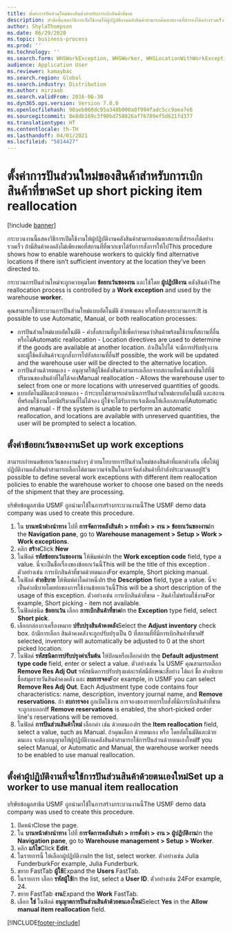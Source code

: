 ```yaml
---
title: ตั้งค่าการปันส่วนใหม่ของสินค้าสำหรับการเบิกสินค้าที่ขาด
description: หัวข้อนี้แสดงวิธีการเปิดใช้งานให้ผู้ปฏิบัติงานคลังสินค้าสามารถค้นหาสถานที่สำรองได้อย่างรวดเร็ว ถ้ามีสินค้าคงคลังไม่เพียงพอที่สถานที่ที่พวกเขาได้รับการสั่งการให้ไป
author: ShylaThompson
ms.date: 06/29/2020
ms.topic: business-process
ms.prod: ''
ms.technology: ''
ms.search.form: WHSWorkException, WHSWorker, WHSLocationWithWorkException
audience: Application User
ms.reviewer: kamaybac
ms.search.region: Global
ms.search.industry: Distribution
ms.author: mirzaab
ms.search.validFrom: 2016-06-30
ms.dyn365.ops.version: Version 7.0.0
ms.openlocfilehash: 90aeb860dc95a348b000a0f994fadc5cc9aea7e6
ms.sourcegitcommit: 0e8db169c3f90bd750826af76709ef5d621fd377
ms.translationtype: HT
ms.contentlocale: th-TH
ms.lasthandoff: 04/01/2021
ms.locfileid: "5814427"
---
```

# <a name="set-up-short-picking-item-reallocation"></a><span data-ttu-id="4b2e4-103">ตั้งค่าการปันส่วนใหม่ของสินค้าสำหรับการเบิกสินค้าที่ขาด</span><span class="sxs-lookup"><span data-stu-id="4b2e4-103">Set up short picking item reallocation</span></span>

[!include [banner](../../includes/banner.md)]

<span data-ttu-id="4b2e4-104">กระบวนงานนี้แสดงวิธีการเปิดใช้งานให้ผู้ปฏิบัติงานคลังสินค้าสามารถค้นหาสถานที่สำรองได้อย่างรวดเร็ว ถ้ามีสินค้าคงคลังไม่เพียงพอที่สถานที่ที่พวกเขาได้รับการสั่งการให้ไป</span><span class="sxs-lookup"><span data-stu-id="4b2e4-104">This procedure shows how to enable warehouse workers to quickly find alternative locations if there isn’t sufficient inventory at the location they’ve been directed to.</span></span> 

<span data-ttu-id="4b2e4-105">กระบวนการปันส่วนใหม่จะถูกควบคุมโดย **ข้อยกเว้นของงาน** และใช้โดย **ผู้ปฏิบัติงาน** คลังสินค้า</span><span class="sxs-lookup"><span data-stu-id="4b2e4-105">The reallocation process is controlled by a **Work exception** and used by the warehouse **worker.**</span></span>

<span data-ttu-id="4b2e4-106">คุณสามารถใช้กระบวนการปันส่วนใหม่แบบอัตโนมัติ ด้วยตนเอง หรือทั้งสองกระบวนการ:</span><span class="sxs-lookup"><span data-stu-id="4b2e4-106">It is possible to use Automatic, Manual, or both reallocation processes:</span></span>

- <span data-ttu-id="4b2e4-107">การปันส่วนใหม่แบบอัตโนมัติ - คำสั่งสถานที่ถูกใช้เพื่อกำหนดว่าสินค้าพร้อมใช้งานที่สถานที่อื่นหรือไม่</span><span class="sxs-lookup"><span data-stu-id="4b2e4-107">Automatic reallocation - Location directives are used to determine if the goods are available at another location.</span></span> <span data-ttu-id="4b2e4-108">ถ้าเป็นไปได้ จะมีการปรับปรุงงานและผู้ใช้คลังสินค้าจะถูกสั่งการไปยังสถานที่อื่น</span><span class="sxs-lookup"><span data-stu-id="4b2e4-108">If possible, the work will be updated and the warehouse user will be directed to the alternative location.</span></span>
- <span data-ttu-id="4b2e4-109">การปันส่วนด้วยตนเอง - อนุญาตให้ผู้ใช้คลังสินค้าสามารถเลือกจากสถานที่หนึ่งแห่งขึ้นไปที่มีปริมาณของสินค้าที่ไม่ได้จอง</span><span class="sxs-lookup"><span data-stu-id="4b2e4-109">Manual reallocation - Allows the warehouse user to select from one or more locations with unreserved quantities of goods.</span></span> 
- <span data-ttu-id="4b2e4-110">แบบอัตโนมัติและด้วยตนเอง - ถ้าระบบไม่สามารถดำเนินการปันส่วนใหม่แบบอัตโนมัติ และสถานที่พร้อมใช้งานโดยมีปริมาณที่ไม่ได้จอง ผู้ใช้จะได้รับการแจ้งเตือนให้เลือกสถานที่</span><span class="sxs-lookup"><span data-stu-id="4b2e4-110">Automatic and manual - If the system is unable to perform an automatic reallocation, and locations are available with unreserved quantities, the user will be prompted to select a location.</span></span>

## <a name="set-up-work-exceptions"></a><span data-ttu-id="4b2e4-111">ตั้งค่าข้อยกเว้นของงาน</span><span class="sxs-lookup"><span data-stu-id="4b2e4-111">Set up work exceptions</span></span>
<span data-ttu-id="4b2e4-112">สามารถกำหนดข้อยกเว้นของงานต่างๆ ด้วยนโยบายการปันส่วนใหม่ของสินค้าที่แตกต่างกัน เพื่อให้ผู้ปฏิบัติงานคลังสินค้าสามารถเลือกได้ตามความจำเป็นในการจัดส่งสินค้าที่กำลังประมวลผลอยู่</span><span class="sxs-lookup"><span data-stu-id="4b2e4-112">It's possible to define several work exceptions with different item reallocation policies to enable the warehouse worker to choose one based on the needs of the shipment that they are processing.</span></span>

<span data-ttu-id="4b2e4-113">บริษัทข้อมูลสาธิต USMF ถูกนำมาใช้ในการสร้างกระบวนงานนี้</span><span class="sxs-lookup"><span data-stu-id="4b2e4-113">The USMF demo data company was used to create this procedure.</span></span>

1. <span data-ttu-id="4b2e4-114">ใน **บานหน้าต่างนำทาง** ไปที่ **การจัดการคลังสินค้า > การตั้งค่า > งาน > ข้อยกเว้นของงาน**</span><span class="sxs-lookup"><span data-stu-id="4b2e4-114">In the **Navigation pane**, go to **Warehouse management > Setup > Work > Work exceptions**.</span></span>
2. <span data-ttu-id="4b2e4-115">คลิก **สร้าง**</span><span class="sxs-lookup"><span data-stu-id="4b2e4-115">Click **New**</span></span> 
3. <span data-ttu-id="4b2e4-116">ในฟิลด์ **รหัสข้อยกเว้นของงาน** ให้พิมพ์ค่า</span><span class="sxs-lookup"><span data-stu-id="4b2e4-116">In the **Work exception code** field, type a value.</span></span> <span data-ttu-id="4b2e4-117">นี่จะเป็นชื่อเรื่องของข้อยกเว้นนี้</span><span class="sxs-lookup"><span data-stu-id="4b2e4-117">This will be the title of this exception .</span></span> <span data-ttu-id="4b2e4-118">ตัวอย่างเช่น การเบิกสินค้าที่ขาดด้วยตนเอง</span><span class="sxs-lookup"><span data-stu-id="4b2e4-118">For example, Short picking manual.</span></span>
4. <span data-ttu-id="4b2e4-119">ในฟิลด์ **คำอธิบาย** ให้พิมพ์ค่าใดค่าหนึ่ง</span><span class="sxs-lookup"><span data-stu-id="4b2e4-119">In the **Description** field, type a value.</span></span> <span data-ttu-id="4b2e4-120">นี่จะเป็นคำอธิบายโดยย่อของการใช้งานข้อยกเว้นนี้</span><span class="sxs-lookup"><span data-stu-id="4b2e4-120">This will be a short description of the usage of this exception.</span></span> <span data-ttu-id="4b2e4-121">ตัวอย่างเช่น การเบิกสินค้าที่ขาด - สินค้าไม่พร้อมใช้งาน</span><span class="sxs-lookup"><span data-stu-id="4b2e4-121">For example, Short picking - item not available.</span></span>
5. <span data-ttu-id="4b2e4-122">ในฟิลด์ชนิด **ข้อยกเว้น** เลือก **การเบิกสินค้าที่ขาด**</span><span class="sxs-lookup"><span data-stu-id="4b2e4-122">In the **Exception** type field, select **Short pick**.</span></span>
6. <span data-ttu-id="4b2e4-123">เลือกกล่องกาเครื่องหมาย **ปรับปรุงสินค้าคงคลัง**</span><span class="sxs-lookup"><span data-stu-id="4b2e4-123">Select the **Adjust inventory** check box.</span></span> <span data-ttu-id="4b2e4-124">ถ้ามีการเลือก สินค้าคงคลังจะถูกปรับปรุงเป็น 0 ที่สถานที่ที่มีการเบิกสินค้าที่ขาด</span><span class="sxs-lookup"><span data-stu-id="4b2e4-124">If selected, inventory will automatically be adjusted to 0 at the short picked location.</span></span>
7. <span data-ttu-id="4b2e4-125">ในฟิลด์ **รหัสชนิดการปรับปรุงค่าเริ่มต้น** ให้ป้อนหรือเลือกค่า</span><span class="sxs-lookup"><span data-stu-id="4b2e4-125">In the **Default adjustment type code** field, enter or select a value.</span></span> <span data-ttu-id="4b2e4-126">ตัวอย่างเช่น ใน USMF คุณสามารถเลือก **Remove Res Adj Out** รหัสชนิดการปรับปรุงแต่ละรหัสมีลักษณะสี่อย่าง ได้แก่ ชื่อ คำอธิบาย ชื่อสมุดรายวันสินค้าคงคลัง และ **ลบการจอง**</span><span class="sxs-lookup"><span data-stu-id="4b2e4-126">For example, in USMF you can select **Remove Res Adj Out**. Each Adjustment type code contains four characteristics: name, description, inventory journal name, and **Remove reservations**.</span></span> <span data-ttu-id="4b2e4-127">ถ้า **ลบการจอง** ถูกเปิดใช้งาน การจองของรายการใบสั่งที่มีการเบิกสินค้าที่ขาดจะถูกลบออก</span><span class="sxs-lookup"><span data-stu-id="4b2e4-127">If **Remove reservations** is enabled, the short-picked order line's reservations will be removed.</span></span>  
8. <span data-ttu-id="4b2e4-128">ในฟิลด์ **การปันส่วนสินค้าใหม่** เลือกค่า เช่น ด้วยตนเอง</span><span class="sxs-lookup"><span data-stu-id="4b2e4-128">In the **Item reallocation** field, select a value, such as Manual.</span></span> <span data-ttu-id="4b2e4-129">ถ้าคุณเลือก ด้วยตนเอง หรือ โดยอัตโนมัติและด้วยตนเอง จะต้องอนุญาตให้ผู้ปฏิบัติงานคลังสินค้าสามารถใช้การปันส่วนด้วยตนเองใหม่</span><span class="sxs-lookup"><span data-stu-id="4b2e4-129">If you select Manual, or Automatic and Manual, the warehouse worker needs to be enabled to use manual reallocation.</span></span>

## <a name="set-up-a-worker-to-use-manual-item-reallocation"></a><span data-ttu-id="4b2e4-130">ตั้งค่าผู้ปฏิบัติงานที่จะใช้การปันส่วนสินค้าด้วยตนเองใหม่</span><span class="sxs-lookup"><span data-stu-id="4b2e4-130">Set up a worker to use manual item reallocation</span></span>

<span data-ttu-id="4b2e4-131">บริษัทข้อมูลสาธิต USMF ถูกนำมาใช้ในการสร้างกระบวนงานนี้</span><span class="sxs-lookup"><span data-stu-id="4b2e4-131">The USMF demo data company was used to create this procedure.</span></span>

1. <span data-ttu-id="4b2e4-132">ปิดหน้า</span><span class="sxs-lookup"><span data-stu-id="4b2e4-132">Close the page.</span></span>
2. <span data-ttu-id="4b2e4-133">ใน **บานหน้าต่างนำทาง** ไปที่ **การจัดการคลังสินค้า > การตั้งค่า > งาน > ผู้ปฏิบัติงาน**</span><span class="sxs-lookup"><span data-stu-id="4b2e4-133">In the **Navigation pane**, go to **Warehouse management > Setup > Worker**.</span></span>
3. <span data-ttu-id="4b2e4-134">คลิก **แก้ไข**</span><span class="sxs-lookup"><span data-stu-id="4b2e4-134">Click **Edit**.</span></span>
4. <span data-ttu-id="4b2e4-135">ในรายการนี้ ให้เลือกผู้ปฏิบัติงาน</span><span class="sxs-lookup"><span data-stu-id="4b2e4-135">In the list, select worker.</span></span> <span data-ttu-id="4b2e4-136">ตัวอย่างเช่น Julia Funderburk</span><span class="sxs-lookup"><span data-stu-id="4b2e4-136">For example, Julia Funderburk.</span></span>
5. <span data-ttu-id="4b2e4-137">ขยาย FastTab **ผู้ใช้**</span><span class="sxs-lookup"><span data-stu-id="4b2e4-137">Expand the **Users** FastTab.</span></span>
6. <span data-ttu-id="4b2e4-138">ในรายการ เลือก **รหัสผู้ใช้**</span><span class="sxs-lookup"><span data-stu-id="4b2e4-138">In the list, select a **User ID**.</span></span> <span data-ttu-id="4b2e4-139">ตัวอย่างเช่น 24</span><span class="sxs-lookup"><span data-stu-id="4b2e4-139">For example, 24.</span></span>
7. <span data-ttu-id="4b2e4-140">ขยาย FastTab **งาน**</span><span class="sxs-lookup"><span data-stu-id="4b2e4-140">Expand the **Work** FastTab.</span></span>
8. <span data-ttu-id="4b2e4-141">เลือก **ใช่** ในฟิลด์ **อนุญาตการปันส่วนสินค้าด้วยตนเองใหม่**</span><span class="sxs-lookup"><span data-stu-id="4b2e4-141">Select **Yes** in the **Allow manual item reallocation** field.</span></span>


[!INCLUDE[footer-include](../../../includes/footer-banner.md)]